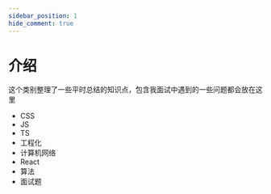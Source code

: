 ```yaml
---
sidebar_position: 1
hide_comment: true
---
```


# 介绍

这个类别整理了一些平时总结的知识点，包含我面试中遇到的一些问题都会放在这里

- CSS
- JS
- TS
- 工程化
- 计算机网络
- React
- 算法
- 面试题

